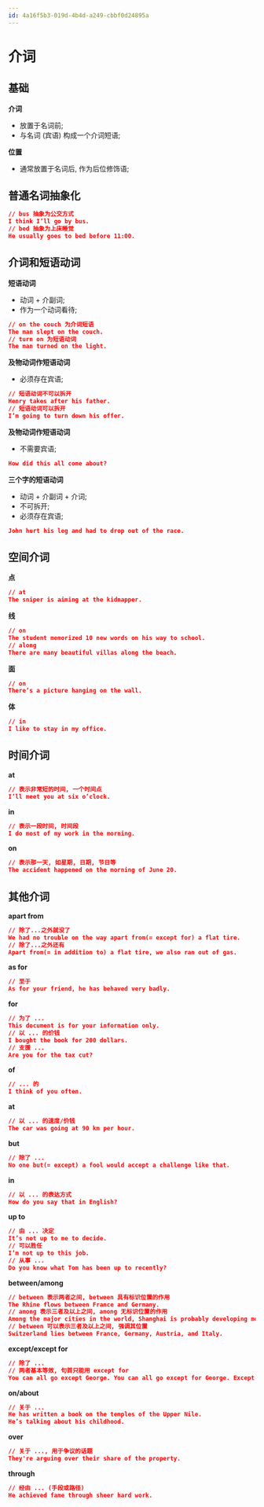 ```yaml
---
id: 4a16f5b3-019d-4b4d-a249-cbbf0d24895a
---
```


# 介词

## 基础

**介词**

- 放置于名词前;
- 与名词 (宾语) 构成一个介词短语;

**位置**

- 通常放置于名词后, 作为后位修饰语;

## 普通名词抽象化

```json
// bus 抽象为公交方式
I think I’ll go by bus.
// bed 抽象为上床睡觉
He usually goes to bed before 11:00.
```

## 介词和短语动词

**短语动词**

- 动词 + 介副词;
- 作为一个动词看待;

```json
// on the couch 为介词短语
The man slept on the couch.
// turn on 为短语动词
The man turned on the light.
```

**及物动词作短语动词**

- 必须存在宾语;

```json
// 短语动词不可以拆开
Henry takes after his father.
// 短语动词可以拆开
I’m going to turn down his offer.
```

**及物动词作短语动词**

- 不需要宾语;

```json
How did this all come about?
```

**三个字的短语动词**

- 动词 + 介副词 + 介词;
- 不可拆开;
- 必须存在宾语;

```json
John hurt his leg and had to drop out of the race.
```

## 空间介词

**点**

```json
// at
The sniper is aiming at the kidnapper.
```

**线**

```json
// on
The student memorized 10 new words on his way to school.
// along
There are many beautiful villas along the beach.
```

**面**

```json
// on
There’s a picture hanging on the wall.
```

**体**

```json
// in
I like to stay in my office.
```

## 时间介词

**at**

```json
// 表示非常短的时间, 一个时间点
I’ll meet you at six o’clock.
```

**in**

```json
// 表示一段时间, 时间段
I do most of my work in the morning.
```

**on**

```json
// 表示那一天, 如星期, 日期, 节日等
The accident happened on the morning of June 20.
```

## 其他介词

**apart from**

```json
// 除了...之外就没了
We had no trouble on the way apart from(= except for) a flat tire.
// 除了...之外还有
Apart from(= in addition to) a flat tire, we also ran out of gas.
```

**as for**

```json
// 至于
As for your friend, he has behaved very badly.
```

**for**

```json
// 为了 ...
This document is for your information only.
// 以 ... 的价钱
I bought the book for 200 dollars.
// 支援 ...
Are you for the tax cut?
```

**of**

```json
// ... 的
I think of you often.
```

**at**

```json
// 以 ... 的速度/价钱
The car was going at 90 km per hour.
```

**but**

```json
// 除了 ...
No one but(= except) a fool would accept a challenge like that.
```

**in**

```json
// 以 ... 的表达方式
How do you say that in English?
```

**up to**

```json
// 由 ... 决定
It’s not up to me to decide.
// 可以胜任
I’m not up to this job.
// 从事 ...
Do you know what Tom has been up to recently?
```

**between/among**

```json
// between 表示两者之间, between 具有标识位置的作用
The Rhine flows between France and Germany.
// among 表示三者及以上之间, among 无标识位置的作用
Among the major cities in the world, Shanghai is probably developing most rapidly.
// between 可以表示三者及以上之间, 强调其位置
Switzerland lies between France, Germany, Austria, and Italy.
```

**except/except for**

```json
// 除了 ...
// 两者基本等效, 句首只能用 except for
You can all go except George. You can all go except for George. Except for George, you can all go.
```

**on/about**

```json
// 关于 ...
He has written a book on the temples of the Upper Nile.
He’s talking about his childhood.
```

**over**

```json
// 关于 ..., 用于争议的话题
They're arguing over their share of the property.
```

**through**

```json
// 经由 ... (手段或路径)
He achieved fame through sheer hard work.
```
